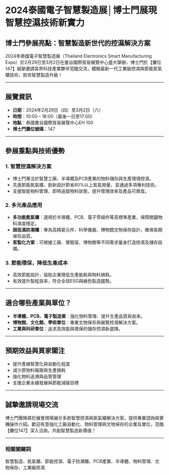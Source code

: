 # 2024泰國電子智慧製造展│博士門展現智慧控濕技術新實力

## 博士門參展亮點：智慧製造新世代的控濕解決方案

2024年泰國電子智慧製造展（Thailand Electronics Smart Manufacturing Expo）於2月29日至3月2日在曼谷國際貿易展覽中心盛大舉辦，博士門於【攤位147】誠摯邀請各界科技產業夥伴蒞臨交流，體驗最新一代工業級控濕與節能氮氣櫃技術，助攻智慧製造升級！

---

## 展覽資訊
- **日期**：2024年2月29日（四）至3月2日（六）
- **時間**：10:00 – 18:00（最後一日至17:00）
- **地點**：泰國曼谷國際貿易展覽中心EH 100
- **博士門攤位號碼**：147

---

## 參展重點與技術優勢

### 1. 智慧控濕解決方案
- 博士門專注於智慧工廠、半導體及PCB產業的物料儲存與生產環境控濕。
- 先進節能氮氣櫃，創新設計節省80%以上氮氣用量，並通過多項專利技術。
- 支援智能物料管理，即時追蹤物料狀態，提升管理效率及產品可靠度。

### 2. 多元產品應用
- **多功能氮氣櫃**：適用於半導體、PCB、電子零組件等高標準產業，保障關鍵物料濕度穩定。
- **超低濕防潮櫃**：專為高精密元件、科學儀器、博物館文物保存設計，確保長期保存品質。
- **客製化方案**：可根據工廠、實驗室、博物館等不同需求量身打造控濕及儲存設備。

### 3. 節能環保，降低生產成本
- 高效節能設計，協助企業降低生產能耗與物料損耗。
- 有效提升製程良率，符合全球ESG與綠色製造趨勢。

---

## 適合哪些產業與單位？

- **半導體、PCB、電子製造業**：強化物料管理、提升生產品質與良率。
- **博物館、文化館、學術單位**：專業文物保存與展覽控濕解決方案。
- **工業與科研單位**：追求高效能與環保的儲存控濕新選擇。

---

## 預期效益與買家關注

- 提升產線智慧化與自動化程度
- 減少原物料報廢與生產損耗
- 強化物料追溯與品管管理
- 支援企業永續發展與節能減碳目標

---

## 誠摯邀請現場交流

博士門團隊將於展會現場展示多款智慧控濕與氮氣櫃解決方案，提供專業諮詢與實機操作介紹。歡迎有意強化工廠自動化、物料管理與文物保存的企業及單位，蒞臨【攤位147】深入洽詢，共創智慧製造新價值！

---

### 相關關鍵詞
智慧製造、氮氣櫃、節能控濕、電子防潮櫃、PCB產業、半導體、物料管理、文物保存、工業級除濕